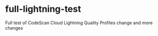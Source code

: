 # full-lightning-test
Full test of CodeScan Cloud Lightning Quality Profiles
change and more changes
